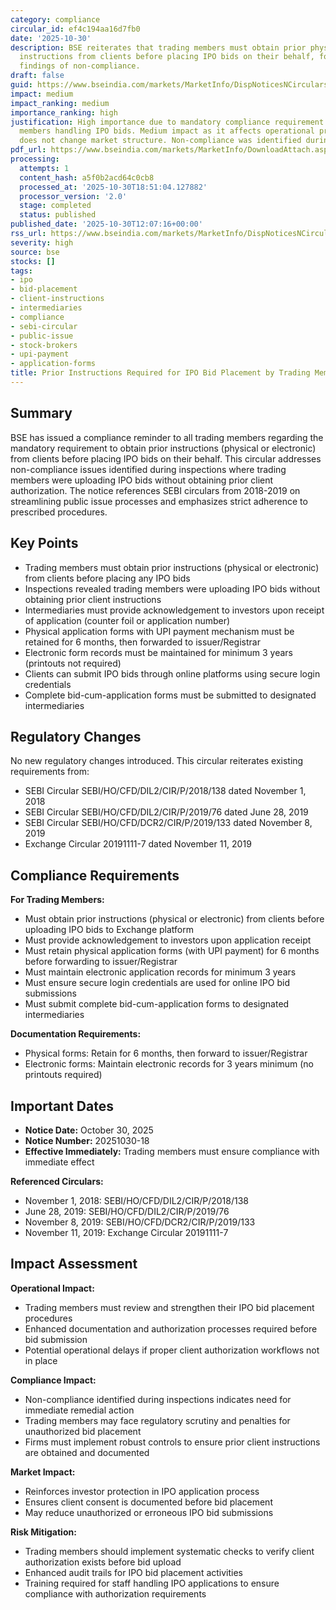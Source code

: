 ```yaml
---
category: compliance
circular_id: ef4c194aa16d7fb0
date: '2025-10-30'
description: BSE reiterates that trading members must obtain prior physical or electronic
  instructions from clients before placing IPO bids on their behalf, following inspection
  findings of non-compliance.
draft: false
guid: https://www.bseindia.com/markets/MarketInfo/DispNoticesNCirculars.aspx?Noticeid={0A89908C-FDD2-43AE-AE9A-168C2151B116}&noticeno=20251030-18&dt=10/30/2025&icount=18&totcount=63&flag=0
impact: medium
impact_ranking: medium
importance_ranking: high
justification: High importance due to mandatory compliance requirement for all trading
  members handling IPO bids. Medium impact as it affects operational procedures but
  does not change market structure. Non-compliance was identified during inspections.
pdf_url: https://www.bseindia.com/markets/MarketInfo/DownloadAttach.aspx?id=20251030-18&attachedId=
processing:
  attempts: 1
  content_hash: a5f0b2acd64c0cb8
  processed_at: '2025-10-30T18:51:04.127882'
  processor_version: '2.0'
  stage: completed
  status: published
published_date: '2025-10-30T12:07:16+00:00'
rss_url: https://www.bseindia.com/markets/MarketInfo/DispNoticesNCirculars.aspx?Noticeid={0A89908C-FDD2-43AE-AE9A-168C2151B116}&noticeno=20251030-18&dt=10/30/2025&icount=18&totcount=63&flag=0
severity: high
source: bse
stocks: []
tags:
- ipo
- bid-placement
- client-instructions
- intermediaries
- compliance
- sebi-circular
- public-issue
- stock-brokers
- upi-payment
- application-forms
title: Prior Instructions Required for IPO Bid Placement by Trading Members
---
```


## Summary

BSE has issued a compliance reminder to all trading members regarding the mandatory requirement to obtain prior instructions (physical or electronic) from clients before placing IPO bids on their behalf. This circular addresses non-compliance issues identified during inspections where trading members were uploading IPO bids without obtaining prior client authorization. The notice references SEBI circulars from 2018-2019 on streamlining public issue processes and emphasizes strict adherence to prescribed procedures.

## Key Points

- Trading members must obtain prior instructions (physical or electronic) from clients before placing any IPO bids
- Inspections revealed trading members were uploading IPO bids without obtaining prior client instructions
- Intermediaries must provide acknowledgement to investors upon receipt of application (counter foil or application number)
- Physical application forms with UPI payment mechanism must be retained for 6 months, then forwarded to issuer/Registrar
- Electronic form records must be maintained for minimum 3 years (printouts not required)
- Clients can submit IPO bids through online platforms using secure login credentials
- Complete bid-cum-application forms must be submitted to designated intermediaries

## Regulatory Changes

No new regulatory changes introduced. This circular reiterates existing requirements from:
- SEBI Circular SEBI/HO/CFD/DIL2/CIR/P/2018/138 dated November 1, 2018
- SEBI Circular SEBI/HO/CFD/DIL2/CIR/P/2019/76 dated June 28, 2019
- SEBI Circular SEBI/HO/CFD/DCR2/CIR/P/2019/133 dated November 8, 2019
- Exchange Circular 20191111-7 dated November 11, 2019

## Compliance Requirements

**For Trading Members:**
- Must obtain prior instructions (physical or electronic) from clients before uploading IPO bids to Exchange platform
- Must provide acknowledgement to investors upon application receipt
- Must retain physical application forms (with UPI payment) for 6 months before forwarding to issuer/Registrar
- Must maintain electronic application records for minimum 3 years
- Must ensure secure login credentials are used for online IPO bid submissions
- Must submit complete bid-cum-application forms to designated intermediaries

**Documentation Requirements:**
- Physical forms: Retain for 6 months, then forward to issuer/Registrar
- Electronic forms: Maintain electronic records for 3 years minimum (no printouts required)

## Important Dates

- **Notice Date:** October 30, 2025
- **Notice Number:** 20251030-18
- **Effective Immediately:** Trading members must ensure compliance with immediate effect

**Referenced Circulars:**
- November 1, 2018: SEBI/HO/CFD/DIL2/CIR/P/2018/138
- June 28, 2019: SEBI/HO/CFD/DIL2/CIR/P/2019/76
- November 8, 2019: SEBI/HO/CFD/DCR2/CIR/P/2019/133
- November 11, 2019: Exchange Circular 20191111-7

## Impact Assessment

**Operational Impact:**
- Trading members must review and strengthen their IPO bid placement procedures
- Enhanced documentation and authorization processes required before bid submission
- Potential operational delays if proper client authorization workflows not in place

**Compliance Impact:**
- Non-compliance identified during inspections indicates need for immediate remedial action
- Trading members may face regulatory scrutiny and penalties for unauthorized bid placement
- Firms must implement robust controls to ensure prior client instructions are obtained and documented

**Market Impact:**
- Reinforces investor protection in IPO application process
- Ensures client consent is documented before bid placement
- May reduce unauthorized or erroneous IPO bid submissions

**Risk Mitigation:**
- Trading members should implement systematic checks to verify client authorization exists before bid upload
- Enhanced audit trails for IPO bid placement activities
- Training required for staff handling IPO applications to ensure compliance with authorization requirements